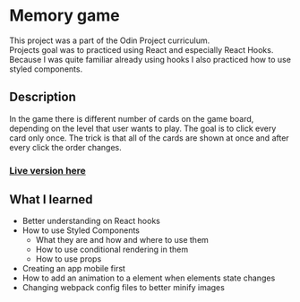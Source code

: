 # Memory game

This project was a part of the Odin Project curriculum. <br/>
Projects goal was to practiced using React and especially React Hooks.
Because I was quite familiar already using hooks I also practiced how to use styled components.
## Description
In the game there is different number of cards on the game board, depending on the level that user wants to play. 
The goal is to click every card only once. The trick is that all of the cards are shown at once and after every click the order changes.
### [Live version here](https://miianyy.github.io/memory_game/)
## What I learned
- Better understanding on React hooks 
- How to use Styled Components
  - What they are and how and where to use them
  - How to use conditional rendering in them
  - How to use props
- Creating an app mobile first
- How to add an animation to a element when elements state changes
- Changing webpack config files to better minify images
